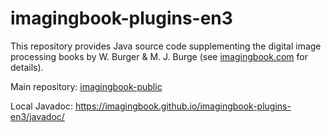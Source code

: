 # imagingbook-plugins-en3

This repository provides Java source code supplementing
the digital image processing books by W. Burger & M. J. Burge
(see [imagingbook.com](https://imagingbook.com) for details).

Main repository: [imagingbook-public](https://github.com/imagingbook/imagingbook-public)

Local Javadoc: https://imagingbook.github.io/imagingbook-plugins-en3/javadoc/